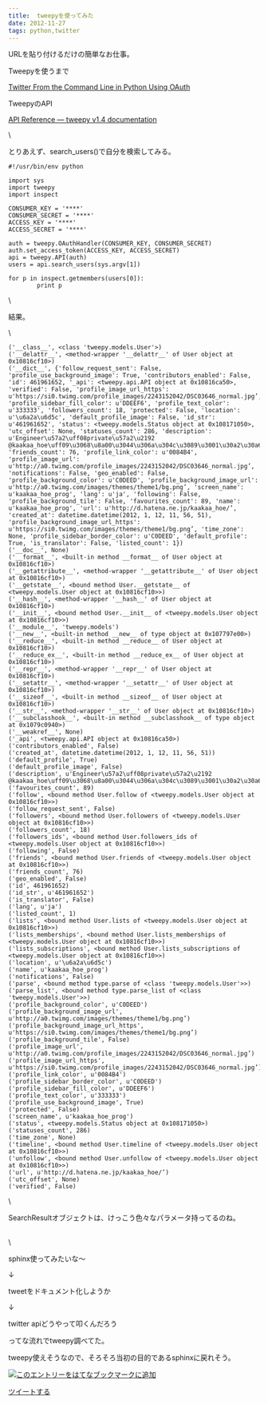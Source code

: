 ```yaml
---
title:  tweepyを使ってみた
date: 2012-11-27
tags: python,twitter
---
```

URLを貼り付けるだけの簡単なお仕事。

Tweepyを使うまで

[Twitter From the Command Line in Python Using
OAuth](http://talkfast.org/2010/05/31/twitter-from-the-command-line-in-python-using-oauth/)

TweepyのAPI

[API Reference — tweepy v1.4
documentation](http://packages.python.org/tweepy/html/api.html)

\

とりあえず、search\_users()で自分を検索してみる。

~~~~ {.syntax-highlight}
#!/usr/bin/env python

import sys
import tweepy
import inspect

CONSUMER_KEY = '****'
CONSUMER_SECRET = '****'
ACCESS_KEY = '****'
ACCESS_SECRET = '****'

auth = tweepy.OAuthHandler(CONSUMER_KEY, CONSUMER_SECRET)
auth.set_access_token(ACCESS_KEY, ACCESS_SECRET)
api = tweepy.API(auth)
users = api.search_users(sys.argv[1])

for p in inspect.getmembers(users[0]):
        print p
~~~~

\

結果。

\

    ('__class__', <class 'tweepy.models.User'>)
    ('__delattr__', <method-wrapper '__delattr__' of User object at 0x10816cf10>)
    ('__dict__', {'follow_request_sent': False, 'profile_use_background_image': True, 'contributors_enabled': False, 'id': 461961652, '_api': <tweepy.api.API object at 0x10816ca50>, 'verified': False, 'profile_image_url_https': u'https://si0.twimg.com/profile_images/2243152042/DSC03646_normal.jpg’, 'profile_sidebar_fill_color': u'DDEEF6', 'profile_text_color': u'333333', 'followers_count': 18, 'protected': False, 'location': u'\u6a2a\u6d5c', 'default_profile_image': False, 'id_str': u'461961652', 'status': <tweepy.models.Status object at 0x108171050>, 'utc_offset': None, 'statuses_count': 286, 'description': u'Engineer\u57a2\uff08private\u57a2\u2192 @kaakaa_hoe\uff09\u3068\u8a00\u3044\u306a\u304c\u3089\u3001\u30a2\u30a6\u30c8\u30d7\u30c3\u30c8\u306f\u307b\u3068\u3093\u3069\u306a\u304f\u30a4\u30f3\u30d7\u30c3\u30c8\u3070\u304b\u308a\u3002\u4ed5\u4e8b\u306fJava\u4f7f\u3063\u305f\u958b\u767a\u3057\u3066\u307e\u3059\u3002\u30d7\u30ed\u30b0\u30e9\u30e0\u521d\u3081\u3066\uff12\u5e74\u76ee\u3002Jenkins\u4f7f\u3044\u306b\u306a\u308a\u305f\u3044\u3002', 'friends_count': 76, 'profile_link_color': u'0084B4', 'profile_image_url': u'http://a0.twimg.com/profile_images/2243152042/DSC03646_normal.jpg’, 'notifications': False, 'geo_enabled': False, 'profile_background_color': u'C0DEED', 'profile_background_image_url': u'http://a0.twimg.com/images/themes/theme1/bg.png’, 'screen_name': u'kaakaa_hoe_prog', 'lang': u'ja', 'following': False, 'profile_background_tile': False, 'favourites_count': 89, 'name': u'kaakaa_hoe_prog', 'url': u'http://d.hatena.ne.jp/kaakaa_hoe/’, 'created_at': datetime.datetime(2012, 1, 12, 11, 56, 51), 'profile_background_image_url_https': u'https://si0.twimg.com/images/themes/theme1/bg.png’, 'time_zone': None, 'profile_sidebar_border_color': u'C0DEED', 'default_profile': True, 'is_translator': False, 'listed_count': 1})
    ('__doc__', None)
    ('__format__', <built-in method __format__ of User object at 0x10816cf10>)
    ('__getattribute__', <method-wrapper '__getattribute__' of User object at 0x10816cf10>)
    ('__getstate__', <bound method User.__getstate__ of <tweepy.models.User object at 0x10816cf10>>)
    ('__hash__', <method-wrapper '__hash__' of User object at 0x10816cf10>)
    ('__init__', <bound method User.__init__ of <tweepy.models.User object at 0x10816cf10>>)
    ('__module__', 'tweepy.models')
    ('__new__', <built-in method __new__ of type object at 0x107797e00>)
    ('__reduce__', <built-in method __reduce__ of User object at 0x10816cf10>)
    ('__reduce_ex__', <built-in method __reduce_ex__ of User object at 0x10816cf10>)
    ('__repr__', <method-wrapper '__repr__' of User object at 0x10816cf10>)
    ('__setattr__', <method-wrapper '__setattr__' of User object at 0x10816cf10>)
    ('__sizeof__', <built-in method __sizeof__ of User object at 0x10816cf10>)
    ('__str__', <method-wrapper '__str__' of User object at 0x10816cf10>)
    ('__subclasshook__', <built-in method __subclasshook__ of type object at 0x1079c0940>)
    ('__weakref__', None)
    ('_api', <tweepy.api.API object at 0x10816ca50>)
    ('contributors_enabled', False)
    ('created_at', datetime.datetime(2012, 1, 12, 11, 56, 51))
    ('default_profile', True)
    ('default_profile_image', False)
    ('description', u'Engineer\u57a2\uff08private\u57a2\u2192 @kaakaa_hoe\uff09\u3068\u8a00\u3044\u306a\u304c\u3089\u3001\u30a2\u30a6\u30c8\u30d7\u30c3\u30c8\u306f\u307b\u3068\u3093\u3069\u306a\u304f\u30a4\u30f3\u30d7\u30c3\u30c8\u3070\u304b\u308a\u3002\u4ed5\u4e8b\u306fJava\u4f7f\u3063\u305f\u958b\u767a\u3057\u3066\u307e\u3059\u3002\u30d7\u30ed\u30b0\u30e9\u30e0\u521d\u3081\u3066\uff12\u5e74\u76ee\u3002Jenkins\u4f7f\u3044\u306b\u306a\u308a\u305f\u3044\u3002')
    ('favourites_count', 89)
    ('follow', <bound method User.follow of <tweepy.models.User object at 0x10816cf10>>)
    ('follow_request_sent', False)
    ('followers', <bound method User.followers of <tweepy.models.User object at 0x10816cf10>>)
    ('followers_count', 18)
    ('followers_ids', <bound method User.followers_ids of <tweepy.models.User object at 0x10816cf10>>)
    ('following', False)
    ('friends', <bound method User.friends of <tweepy.models.User object at 0x10816cf10>>)
    ('friends_count', 76)
    ('geo_enabled', False)
    ('id', 461961652)
    ('id_str', u'461961652')
    ('is_translator', False)
    ('lang', u'ja')
    ('listed_count', 1)
    ('lists', <bound method User.lists of <tweepy.models.User object at 0x10816cf10>>)
    ('lists_memberships', <bound method User.lists_memberships of <tweepy.models.User object at 0x10816cf10>>)
    ('lists_subscriptions', <bound method User.lists_subscriptions of <tweepy.models.User object at 0x10816cf10>>)
    ('location', u'\u6a2a\u6d5c')
    ('name', u'kaakaa_hoe_prog')
    ('notifications', False)
    ('parse', <bound method type.parse of <class 'tweepy.models.User'>>)
    ('parse_list', <bound method type.parse_list of <class 'tweepy.models.User'>>)
    ('profile_background_color', u'C0DEED')
    ('profile_background_image_url', u'http://a0.twimg.com/images/themes/theme1/bg.png’)
    ('profile_background_image_url_https', u'https://si0.twimg.com/images/themes/theme1/bg.png’)
    ('profile_background_tile', False)
    ('profile_image_url', u'http://a0.twimg.com/profile_images/2243152042/DSC03646_normal.jpg’)
    ('profile_image_url_https', u'https://si0.twimg.com/profile_images/2243152042/DSC03646_normal.jpg’)
    ('profile_link_color', u'0084B4')
    ('profile_sidebar_border_color', u'C0DEED')
    ('profile_sidebar_fill_color', u'DDEEF6')
    ('profile_text_color', u'333333')
    ('profile_use_background_image', True)
    ('protected', False)
    ('screen_name', u'kaakaa_hoe_prog')
    ('status', <tweepy.models.Status object at 0x108171050>)
    ('statuses_count', 286)
    ('time_zone', None)
    ('timeline', <bound method User.timeline of <tweepy.models.User object at 0x10816cf10>>)
    ('unfollow', <bound method User.unfollow of <tweepy.models.User object at 0x10816cf10>>)
    ('url', u'http://d.hatena.ne.jp/kaakaa_hoe/’)
    ('utc_offset', None)
    ('verified', False)

\

SearchResultオブジェクトは、けっこう色々なパラメータ持ってるのね。

\
 \

sphinx使ってみたいな～

↓

tweetをドキュメント化しようか

↓

twitter apiどうやって叩くんだろう

ってな流れでtweepy調べてた。

tweepy使えそうなので、そろそろ当初の目的であるsphinxに戻れそう。

[![このエントリーをはてなブックマークに追加](http://b.st-hatena.com/images/entry-button/button-only.gif)](http://b.hatena.ne.jp/entry/http://d.hatena.ne.jp "このエントリーをはてなブックマークに追加")

[ツイートする](http://twitter.com/share)
